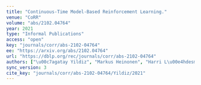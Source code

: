 ```yaml
---
title: "Continuous-Time Model-Based Reinforcement Learning."
venue: "CoRR"
volume: "abs/2102.04764"
year: 2021
type: "Informal Publications"
access: "open"
key: "journals/corr/abs-2102-04764"
ee: "https://arxiv.org/abs/2102.04764"
url: "https://dblp.org/rec/journals/corr/abs-2102-04764"
authors: ["\u00c7agatay Yildiz", "Markus Heinonen", "Harri L\u00e4hdesm\u00e4ki"]
sync_version: 3
cite_key: "journals/corr/abs-2102-04764/Yildiz/2021"
---
```

